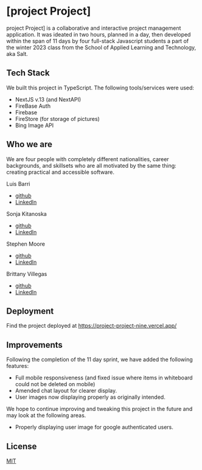 # [project Project]

project Project] is a collaborative and interactive project management application. It was ideated in two hours, planned in a day, then developed within the span of 11 days by four full-stack Javascript students a part of the winter 2023 class from the School of Applied Learning and Technology, aka Salt.

## Tech Stack
We built this project in TypeScript. The following tools/services were used:
- NextJS v.13 (and NextAPI)
- FireBase Auth
- Firebase 
- FireStore (for storage of pictures)
- Bing Image API

## Who we are

We are four people with completely different nationalities, career backgrounds, and skillsets who are all motivated by the same thing: creating practical and accessible software.

Luis Barri 
- [github](https://github.com/luisw90)
- [LinkedIn](https://www.linkedin.com/in/luis-barri-a1a393ab/)

Sonja Kitanoska
- [github](https://github.com/Sonja-Kitanoska)
- [LinkedIn](https://www.linkedin.com/in/sonja-kitanoska-986ba8a8/)

Stephen Moore
- [github](https://github.com/SMooreSwe)
- [LinkedIn](https://www.linkedin.com/in/stephen-moore-swe/)

Brittany Villegas
- [github](https://github.com/bretagne-marie)
- [LinkedIn](https://www.linkedin.com/in/bmvillegas/)


## Deployment

Find the project deployed at https://project-project-nine.vercel.app/

## Improvements

Following the completion of the 11 day sprint, we have added the following features:

- Full mobile responsiveness (and fixed issue where items in whiteboard could not be deleted on mobile)
- Amended chat layout for clearer display.
- User images now displaying properly as originally intended.

We hope to continue improving and tweaking this project in the future and may look at the following areas.

- Properly displaying user image for google authenticated users.

## License

[MIT](https://choosealicense.com/licenses/mit/)

